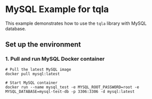 # MySQL Example for tqla

This example demonstrates how to use the `tqla` library with MySQL database.

## Set up the environment

### 1. Pull and run MySQL Docker container

```shell
# Pull the latest MySQL image
docker pull mysql:latest

# Start MySQL container
docker run --name mysql_test -e MYSQL_ROOT_PASSWORD=root -e MYSQL_DATABASE=mysql-test-db -p 3306:3306 -d mysql:latest
```
